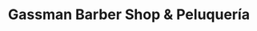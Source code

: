 ---
title: "Gassman Barber Shop & Peluquería"
url: /rosario/gassman-barber-shop-und-peluqueria/
shop: Friseur
---